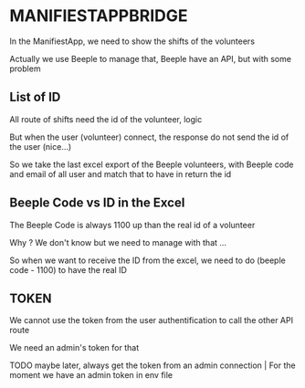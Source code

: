 # MANIFIESTAPPBRIDGE

In the ManifiestApp, we need to show the shifts of the volunteers

Actually we use Beeple to manage that, Beeple have an API, but with some problem


## List of ID

All route of shifts need the id of the volunteer, logic

But when the user (volunteer) connect, the response do not send the id of the user (nice...)

So we take the last excel export of the Beeple volunteers, with Beeple code and email of all user and match that to have in return the id


## Beeple Code vs ID in the Excel

The Beeple Code is always 1100 up than the real id of a volunteer

Why ? We don't know but we need to manage with that ...

So when we want to receive the ID from the excel, we need to do (beeple code - 1100) to have the real ID


## TOKEN

We cannot use the token from the user authentification to call the other API route

We need an admin's token for that

TODO maybe later, always get the token from an admin connection | For the moment we have an admin token in env file
